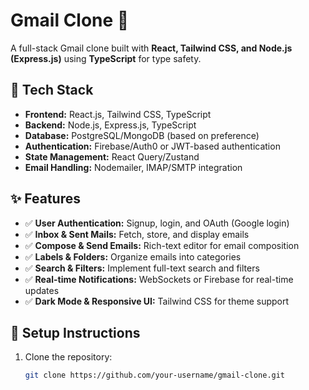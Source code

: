 # Gmail Clone 📩  

A full-stack Gmail clone built with **React, Tailwind CSS, and Node.js (Express.js)** using **TypeScript** for type safety.  

## 🚀 Tech Stack  
- **Frontend:** React.js, Tailwind CSS, TypeScript  
- **Backend:** Node.js, Express.js, TypeScript  
- **Database:** PostgreSQL/MongoDB (based on preference)  
- **Authentication:** Firebase/Auth0 or JWT-based authentication  
- **State Management:** React Query/Zustand  
- **Email Handling:** Nodemailer, IMAP/SMTP integration  

## ✨ Features  
- ✅ **User Authentication:** Signup, login, and OAuth (Google login)  
- ✅ **Inbox & Sent Mails:** Fetch, store, and display emails  
- ✅ **Compose & Send Emails:** Rich-text editor for email composition  
- ✅ **Labels & Folders:** Organize emails into categories  
- ✅ **Search & Filters:** Implement full-text search and filters  
- ✅ **Real-time Notifications:** WebSockets or Firebase for real-time updates  
- ✅ **Dark Mode & Responsive UI:** Tailwind CSS for theme support  

## 📌 Setup Instructions  
1. Clone the repository:  
   ```sh
   git clone https://github.com/your-username/gmail-clone.git
